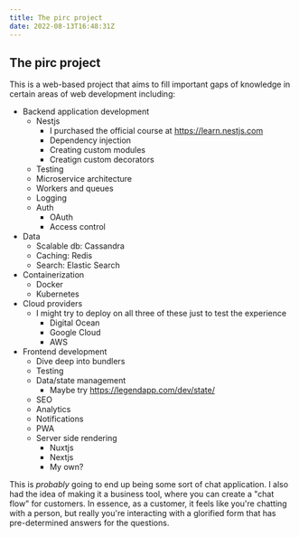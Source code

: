 ```yaml
---
title: The pirc project
date: 2022-08-13T16:48:31Z
---
```


The pirc project
---

This is a web-based project that aims to fill important gaps of knowledge in certain areas of web development including:
- Backend application development
  - Nestjs
    - I purchased the official course at https://learn.nestjs.com
    - Dependency injection
    - Creating custom modules
    - Creatign custom decorators
  - Testing
  - Microservice architecture
  - Workers and queues
  - Logging
  - Auth
    - OAuth
    - Access control
- Data
  - Scalable db: Cassandra
  - Caching: Redis
  - Search: Elastic Search
- Containerization
  - Docker
  - Kubernetes
- Cloud providers
  - I might try to deploy on all three of these just to test the experience
    - Digital Ocean
    - Google Cloud
    - AWS
- Frontend development
  - Dive deep into bundlers
  - Testing
  - Data/state management
    - Maybe try https://legendapp.com/dev/state/
  - SEO
  - Analytics
  - Notifications
  - PWA
  - Server side rendering
    - Nuxtjs
    - Nextjs
    - My own?

This is *probably* going to end up being some sort of chat application. I also had the idea of making it a business tool, where you can create a "chat flow" for customers. In essence, as a customer, it feels like you're chatting with a person, but really you're interacting with a glorified form that has pre-determined answers for the questions.